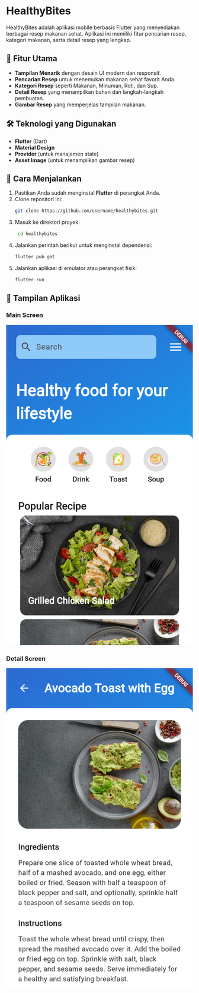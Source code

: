 # HealthyBites

HealthyBites adalah aplikasi mobile berbasis Flutter yang menyediakan berbagai resep makanan sehat. Aplikasi ini memiliki fitur pencarian resep, kategori makanan, serta detail resep yang lengkap.

## 📌 Fitur Utama

- **Tampilan Menarik** dengan desain UI modern dan responsif.
- **Pencarian Resep** untuk menemukan makanan sehat favorit Anda.
- **Kategori Resep** seperti Makanan, Minuman, Roti, dan Sup.
- **Detail Resep** yang menampilkan bahan dan langkah-langkah pembuatan.
- **Gambar Resep** yang memperjelas tampilan makanan.

## 🛠️ Teknologi yang Digunakan

- **Flutter** (Dart)
- **Material Design**
- **Provider** (untuk manajemen state)
- **Asset Image** (untuk menampilkan gambar resep)

## 🚀 Cara Menjalankan

1. Pastikan Anda sudah menginstal **Flutter** di perangkat Anda.
2. Clone repositori ini:
   ```bash
   git clone https://github.com/username/healthybites.git
   ```
3. Masuk ke direktori proyek:
   ```bash
    cd healthybites
   ```
4. Jalankan perintah berikut untuk menginstal dependensi:
   ```bash
   flutter pub get
   ```
5. Jalankan aplikasi di emulator atau perangkat fisik:
   ```bash
   flutter run
   ```

## 📱 Tampilan Aplikasi

### Main Screen

![Main Screen](images/main-screen.png)

### Detail Screen

![Main Screen](images/detail-screen.png)
